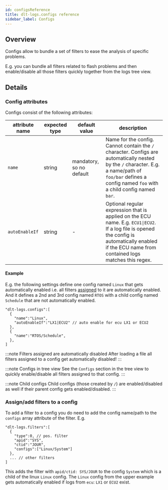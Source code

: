 ```yaml
---
id: configsReference
title: dlt-logs.configs reference
sidebar_label: Configs
---
```


## Overview

Configs allow to bundle a set of filters to ease the analysis of specific problems.

E.g. you can bundle all filters related to flash problems and then enable/disable all those filters quickly together from the logs tree view.

## Details

### Config attributes

Configs consist of the following attributes:
 
 attribute name | expected type | default value | description
-------------- | ------------- | ------------- | ---
`name` | string | mandatory, so no default | Name for the config. Cannot contain the `/` character. Configs are automatically nested by the `/` character. E.g. a name/path of `foo/bar` defines a config named `foo` with a child config named `bar`.
`autoEnableIf`| string | - | Optional regular expression that is applied on the ECU name. E.g. `ECU1\|ECU2`. If a log file is opened the config is automatically enabled if the ECU name from contained logs matches this regex.

#### Example

E.g. the following settings define one config named `Linux` that gets automatically enabled i.e. all filters [assigned](#assignadd-filters-to-a-config) to it are automatically enabled.
And it defines a 2nd and 3rd config named `RTOS` with a child config named `Schedule` that are not automatically enabled.

```jsonc {1,3,4,7}
"dlt-logs.configs":[
  {
    "name":"Linux",
    "autoEnableIf":"LX1|ECU2" // auto enable for ecu LX1 or ECU2
  },
  {
    "name":"RTOS/Schedule",
  },
]
```

:::note Filters assigned are automatically disabled
After loading a file all filters assigned to a config get automatically disabled!
:::

:::note Configs in tree view
See the `Configs` section in the tree view to quickly enable/disable all filters assigned to that config.
:::

:::note Child configs
Child configs (those created by `/`) are enabled/disabled as well if their parent config gets enabled/disabled.
:::

### Assign/add filters to a config

To add a filter to a config you do need to add the config name/path to the `configs` array attribute of the filter. E.g. 

```jsonc {6}
"dlt-logs.filters":[
  {
    "type":0, // pos. filter
    "apid":"SYS",
    "ctid":"JOUR",
    "configs":["Linux/System"]
  },
  ... // other filters
]
```

This adds the filter with `apid/ctid: SYS/JOUR` to the config `System` which is a child of the linux `Linux` config. The `Linux` config from the upper example gets automatically enabled if logs from `ecu`: `LX1` or `ECU2` exist.
